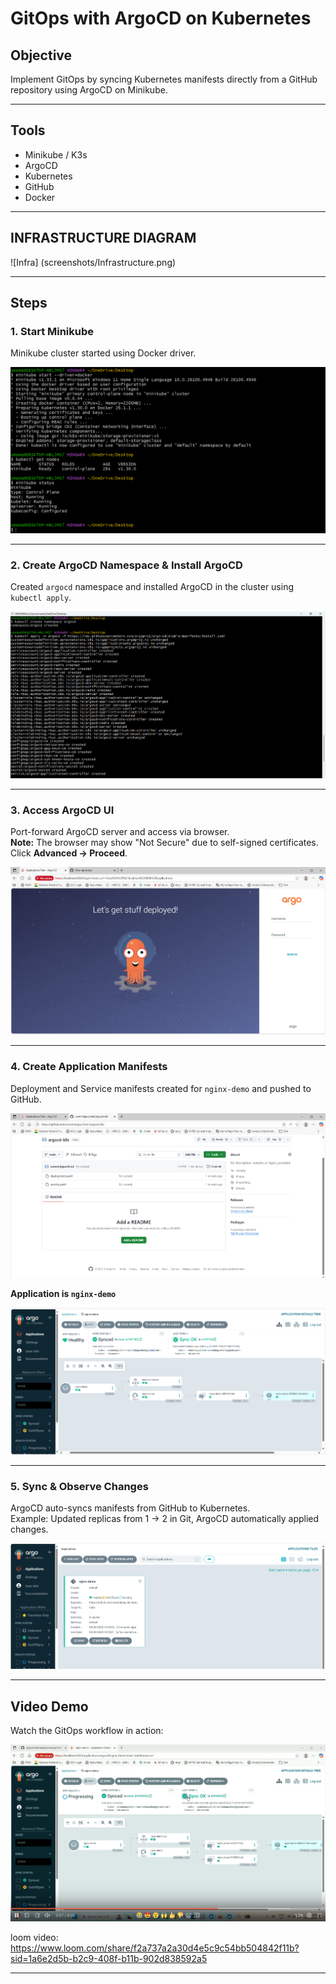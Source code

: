 # GitOps with ArgoCD on Kubernetes

## Objective
Implement GitOps by syncing Kubernetes manifests directly from a GitHub repository using ArgoCD on Minikube.

---

## Tools
- Minikube / K3s  
- ArgoCD  
- Kubernetes  
- GitHub  
- Docker  

---

## INFRASTRUCTURE DIAGRAM
![Infra] (screenshots/Infrastructure.png)

---

## Steps

### 1. Start Minikube
Minikube cluster started using Docker driver.

![Minikube Started](screenshots/minikube-start.png)

---

### 2. Create ArgoCD Namespace & Install ArgoCD
Created `argocd` namespace and installed ArgoCD in the cluster using `kubectl apply`.

![ArgoCD Installed](screenshots/argocd-install.png)

---

### 3. Access ArgoCD UI
Port-forward ArgoCD server and access via browser.  
**Note:** The browser may show "Not Secure" due to self-signed certificates. Click **Advanced → Proceed**.

![ArgoCD Login](screenshots/argocd-login.png)

---

### 4. Create Application Manifests
Deployment and Service manifests created for `nginx-demo` and pushed to GitHub.

![GitHub Repo](screenshots/github-repo.png)

**Application is `nginx-demo`**

![ArgoCD Application](screenshots/argocd-app.png)

---

### 5. Sync & Observe Changes
ArgoCD auto-syncs manifests from GitHub to Kubernetes.  
Example: Updated replicas from 1 → 2 in Git, ArgoCD automatically applied changes.

![ArgoCD Sync](screenshots/argocd-sync.png)

---

## Video Demo
Watch the GitOps workflow in action:

[![GitOps Demo Video](screenshots/video-thumbnail.png)](https://www.loom.com/share/f2a737a2a30d4e5c9c54bb504842f11b?sid=1a6e2d5b-b2c9-408f-b11b-902d838592a5)

loom video: https://www.loom.com/share/f2a737a2a30d4e5c9c54bb504842f11b?sid=1a6e2d5b-b2c9-408f-b11b-902d838592a5

---

